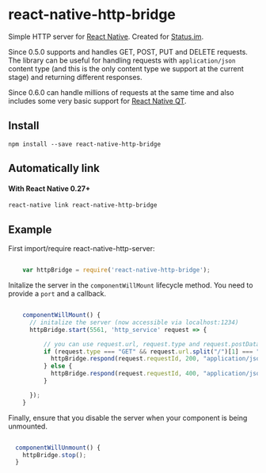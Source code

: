 # react-native-http-bridge

Simple HTTP server for [React Native](https://github.com/facebook/react-native).
Created for [Status.im](https://github.com/status-im/status-react). 

Since 0.5.0 supports and handles GET, POST, PUT and DELETE requests.
The library can be useful for handling requests with `application/json` content type
(and this is the only content type we support at the current stage) and returning different responses.

Since 0.6.0 can handle millions of requests at the same time and also includes some very basic support for [React Native QT](https://github.com/status-im/react-native-desktop). 

## Install

```shell
npm install --save react-native-http-bridge
```

## Automatically link

#### With React Native 0.27+

```shell
react-native link react-native-http-bridge
```

## Example

First import/require react-native-http-server:

```js

    var httpBridge = require('react-native-http-bridge');

```


Initalize the server in the `componentWillMount` lifecycle method. You need to provide a `port` and a callback.

```js

    componentWillMount() {
      // initalize the server (now accessible via localhost:1234)
      httpBridge.start(5561, 'http_service' request => {

          // you can use request.url, request.type and request.postData here
          if (request.type === "GET" && request.url.split("/")[1] === "users") {
            httpBridge.respond(request.requestId, 200, "application/json", "{\"message\": \"OK\"}");
          } else {
            httpBridge.respond(request.requestId, 400, "application/json", "{\"message\": \"Bad Request\"}");
          }

      });
    }

```

Finally, ensure that you disable the server when your component is being unmounted.

```js

  componentWillUnmount() {
    httpBridge.stop();
  }

```
